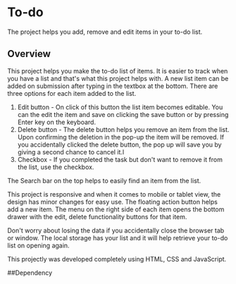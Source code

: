 # To-do
The project helps you add, remove and edit items in your to-do list.
## Overview
This project helps you make the to-do list of items. It is easier to track when you have a list and that's what this project helps with.
A new list item can be added on submission after typing in the textbox at the bottom. There are three options for each item added to the list.
1) Edit button - On click of this button the list item becomes editable. You can the edit the item and save on clicking the save button or by pressing Enter key on the keyboard.
2) Delete button - The delete button helps you remove an item from the list. Upon confirming the deletion in the pop-up the item will be removed. If you accidentally clicked the delete button, the pop up will save you by giving a second chance to cancel it.l
3) Checkbox - If you completed the task but don't want to remove it from the list, use the checkbox.

The Search bar on the top helps to easily find an item from the list.

This project is responsive and when it comes to mobile or tablet view, the design has minor changes for easy use. The floating action button helps add a new item. The menu on the right side of each item opens the bottom drawer with the edit, delete functionality buttons for that item.

Don't worry about losing the data if you accidentally close the browser tab or window. The local storage has your list and it will help retrieve your to-do list on opening again.

This projectly was developed completely using HTML, CSS and JavaScript.

##Dependency
